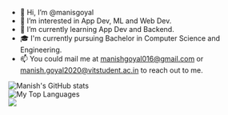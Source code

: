 - 👋 Hi, I’m @manisgoyal
- 👀 I’m interested in App Dev, ML and Web Dev.
- 🌱 I’m currently learning App Dev and Backend.
- :mortar_board: I'm currently pursuing Bachelor in Computer Science and Engineering.
- 📫 You could mail me at <a href = "mailto://manishgoyal016@gmail.com">manishgoyal016@gmail.com</a> or <a href = "mailto://manish.goyal2020@vitstudent.ac.in">manish.goyal2020@vitstudent.ac.in</a> to reach out to me.

![Manish's GitHub stats](https://github-readme-stats.vercel.app/api?username=manisgoyal&count_private=true&show_icons=true&theme=dracula)
</br>
![My Top Languages](https://github-readme-stats.vercel.app/api/top-langs/?username=manisgoyal&layout=compact&theme=dracula)
</br>
<img align="center" src="https://github-readme-streak-stats.herokuapp.com/?user=manisgoyal&theme=tokyonight" />
